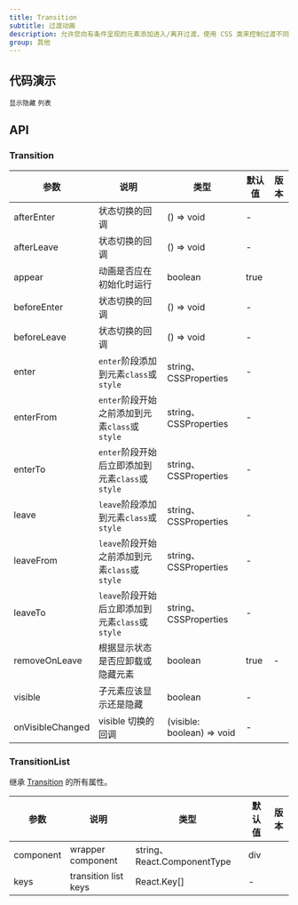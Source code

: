 ```yaml
---
title: Transition
subtitle: 过渡动画
description: 允许您向有条件呈现的元素添加进入/离开过渡，使用 CSS 类来控制过渡不同阶段的实际过渡样式。
group: 其他
---
```


## 代码演示

<!-- prettier-ignore -->
<code src="./demo/basic.tsx">显示隐藏</code>
<code src="./demo/list.tsx">列表</code>

## API

### Transition

| 参数 | 说明 | 类型 | 默认值 | 版本 |
| --- | --- | --- | --- | --- |
| afterEnter | 状态切换的回调 | () => void | - |  |
| afterLeave | 状态切换的回调 | () => void | - |  |
| appear | 动画是否应在初始化时运行 | boolean | true |  |
| beforeEnter | 状态切换的回调 | () => void | - |  |
| beforeLeave | 状态切换的回调 | () => void | - |  |
| enter | `enter`阶段添加到元素`class`或`style` | string、 CSSProperties | - |  |
| enterFrom | `enter`阶段开始之前添加到元素`class`或`style` | string、 CSSProperties | - |  |
| enterTo | `enter`阶段开始后立即添加到元素`class`或`style` | string、 CSSProperties | - |  |
| leave | `leave`阶段添加到元素`class`或`style` | string、 CSSProperties | - |  |
| leaveFrom | `leave`阶段开始之前添加到元素`class`或`style` | string、 CSSProperties | - |  |
| leaveTo | `leave`阶段开始后立即添加到元素`class`或`style` | string、 CSSProperties | - |  |
| removeOnLeave | 根据显示状态是否应卸载或隐藏元素 | boolean | true | - |
| visible | 子元素应该显示还是隐藏 | boolean | - |  |
| onVisibleChanged | visible 切换的回调 | (visible: boolean) => void | - |  |

### TransitionList

继承 [Transition](#Transition) 的所有属性。

| 参数      | 说明                 | 类型                         | 默认值 | 版本 |
| --------- | -------------------- | ---------------------------- | ------ | ---- |
| component | wrapper component    | string、 React.ComponentType | div    |      |
| keys      | transition list keys | React.Key\[]                 | -      |      |
